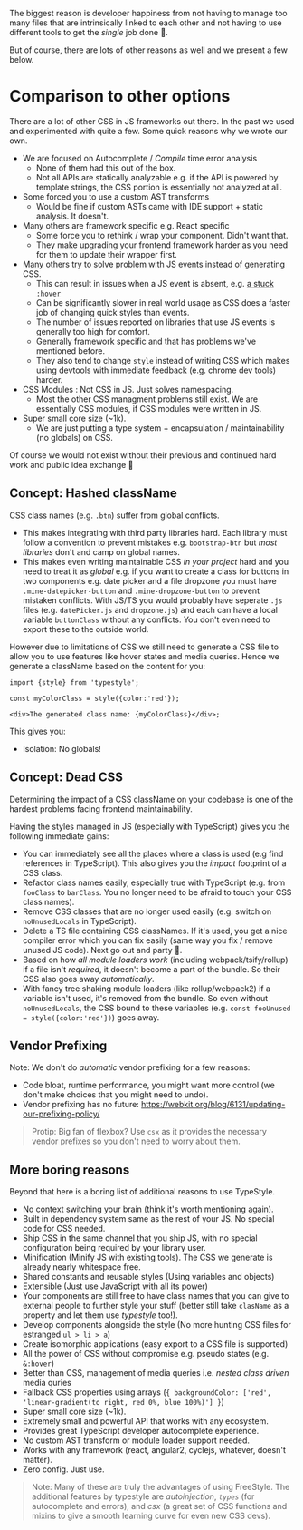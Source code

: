 The biggest reason is developer happiness from not having to manage too many files that are intrinsically linked to each other and not having to use different tools to get the *single* job done 🌹.

But of course, there are lots of other reasons as well and we present a few below.

# Comparison to other options

There are a lot of other CSS in JS frameworks out there. In the past we used and experimented with quite a few. Some quick reasons why we wrote our own.

* We are focused on Autocomplete / *Compile* time error analysis
  * None of them had this out of the box.
  * Not all APIs are statically analyzable e.g. if the API is powered by template strings, the CSS portion is essentially not analyzed at all.
* Some forced you to use a custom AST transforms 
  * Would be fine if custom ASTs came with IDE support + static analysis. It doesn't.
* Many others are framework specific e.g. React specific 
  * Some force you to rethink / wrap your component. Didn't want that.
  * They make upgrading your frontend framework harder as you need for them to update their wrapper first. 
* Many others try to solve problem with JS events instead of generating CSS.
  * This can result in issues when a JS event is absent, e.g. [a stuck `:hover`](https://goo.gl/e5tUyt)
  * Can be significantly slower in real world usage as CSS does a faster job of changing quick styles than events.
  * The number of issues reported on libraries that use JS events is generally too high for comfort.
  * Generally framework specific and that has problems we've mentioned before.
  * They also tend to change `style` instead of writing CSS which makes using devtools with immediate feedback (e.g. chrome dev tools) harder.
* CSS Modules : Not CSS in JS. Just solves namespacing.
  * Most the other CSS managment problems still exist. We are essentially CSS modules, if CSS modules were written in JS.
* Super small core size (~1k). 
  * We are just putting a type system + encapsulation / maintainability (no globals) on CSS.

Of course we would not exist without their previous and continued hard work and public idea exchange 🌹 

## Concept: Hashed className

CSS class names (e.g. `.btn`) suffer from global conflicts. 

* This makes integrating with third party libraries hard. Each library must follow a convention to prevent mistakes e.g. `bootstrap-btn` but *most libraries* don't and camp on global names.
* This makes even writing maintainable CSS *in your project* hard and you need to treat it as *global* e.g. if you want to create a class for buttons in two components e.g. date picker and a file dropzone you must have `.mine-datepicker-button` and `.mine-dropzone-button` to prevent mistaken conflicts. With JS/TS you would probably have seperate `.js` files (e.g. `datePicker.js` and `dropzone.js`) and each can have a local variable `buttonClass` without any conflicts. You don't even need to export these to the outside world.

However due to limitations of CSS we still need to generate a CSS file to allow you to use features like hover states and media queries. Hence we generate a className based on the content for you: 

```play
import {style} from 'typestyle';

const myColorClass = style({color:'red'});

<div>The generated class name: {myColorClass}</div>;
```

This gives you: 

* Isolation: No globals!

## Concept: Dead CSS 

Determining the impact of a CSS className on your codebase is one of the hardest problems facing frontend maintainability. 

Having the styles managed in JS (especially with TypeScript) gives you the following immediate gains:

* You can immediately see all the places where a class is used (e.g find references in TypeScript). This also gives you the *impact* footprint of a CSS class.
* Refactor class names easily, especially true with TypeScript (e.g. from `fooClass` to `barClass`. You no longer need to be afraid to touch your CSS class names).
* Remove CSS classes that are no longer used easily (e.g. switch on `noUnusedLocals` in TypeScript).
* Delete a TS file containing CSS classNames. If it's used, you get a nice compiler error which you can fix easily (same way you fix / remove unused JS code). Next go out and party 🎉.
* Based on how *all module loaders work* (including webpack/tsify/rollup) if a file isn't *required*, it doesn't become a part of the bundle. So their CSS also goes away *automatically*. 
* With fancy tree shaking module loaders (like rollup/webpack2) if a variable isn't used, it's removed from the bundle. So even without `noUnusedLocals`, the CSS bound to these variables (e.g. `const fooUnused = style({color:'red'})`) goes away.

## Vendor Prefixing

Note: We don't do *automatic* vendor prefixing for a few reasons:

* Code bloat, runtime performance, you might want more control (we don't make choices that you might need to undo).
* Vendor prefixing has no future: https://webkit.org/blog/6131/updating-our-prefixing-policy/

> Protip: Big fan of flexbox? Use `csx` as it provides the necessary vendor prefixes so you don't need to worry about them.

## More boring reasons 

Beyond that here is a boring list of additional reasons to use TypeStyle.

* No context switching your brain (think it's worth mentioning again).
* Built in dependency system same as the rest of your JS. No special code for CSS needed.
* Ship CSS in the same channel that you ship JS, with no special configuration being required by your library user.
* Minification (Minify JS with existing tools). The CSS we generate is already nearly whitespace free.
* Shared constants and reusable styles (Using variables and objects)
* Extensible (Just use JavaScript with all its power)
* Your components are still free to have class names that you can give to external people to further style your stuff (better still take `clasName` as a property and let them use *typestyle* too!).
* Develop components alongside the style (No more hunting CSS files for estranged `ul > li > a`)
* Create isomorphic applications (easy export to a CSS file is supported)
* All the power of CSS without compromise e.g. pseudo states (e.g. `&:hover`)
* Better than CSS, management of media queries i.e. *nested class driven* media quries
* Fallback CSS properties using arrays (`{ backgroundColor: ['red', 'linear-gradient(to right, red 0%, blue 100%)'] }`)
* Super small core size (~1k).
* Extremely small and powerful API that works with any ecosystem.
* Provides great TypeScript developer autocomplete experience.
* No custom AST transform or module loader support needed.
* Works with any framework (react, angular2, cyclejs, whatever, doesn't matter).
* Zero config. Just use.

> Note: Many of these are truly the advantages of using FreeStyle. The additional features by typestyle are *autoinjection*, *`types`* (for autocomplete and errors), and *csx* (a great set of CSS functions and mixins to give a smooth learning curve for even new CSS devs). 
